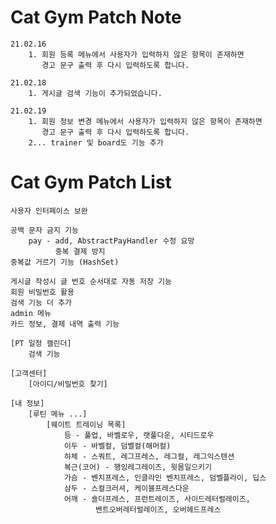 # Cat Gym Patch Note
    21.02.16
        1. 회원 등록 메뉴에서 사용자가 입력하지 않은 항목이 존재하면
           경고 문구 출력 후 다시 입력하도록 합니다.

    21.02.18
        1. 게시글 검색 기능이 추가되었습니다.
    
    21.02.19
        1. 회원 정보 변경 메뉴에서 사용자가 입력하지 않은 항목이 존재하면
           경고 문구 출력 후 다시 입력하도록 합니다.
        2... trainer 및 board도 기능 추가

# Cat Gym Patch List
    사용자 인터페이스 보완

    공백 문자 금지 기능
        pay - add, AbstractPayHandler 수정 요망
              중복 결제 방지
    중복값 거르기 기능 (HashSet)

    게시글 작성시 글 번호 순서대로 자동 저장 기능
    회원 비밀번호 활용
    검색 기능 더 추가
    admin 메뉴
    카드 정보, 결제 내역 출력 기능

    [PT 일정 캘린더]
        검색 기능

    [고객센터]
        [아이디/비밀번호 찾기]

    [내 정보]
        [루틴 메뉴 ...]
            [웨이트 트레이닝 목록]
                등 - 풀업, 바벨로우, 랫풀다운, 시티드로우
                이두 - 바벨컬, 덤벨컬(해머컬)
                하체 - 스쿼트, 레그프레스, 레그컬, 레그익스텐션
                복근(코어) - 행잉레그레이즈, 윗몸일으키기
                가슴 - 벤치프레스, 인클라인 벤치프레스, 덤벨플라이, 딥스
                삼두 - 스컬크러셔, 케이블프레스다운
                어깨 - 숄더프레스, 프런트레이즈, 사이드레터럴레이즈,
                       벤트오버레터럴레이즈, 오버헤드프레스